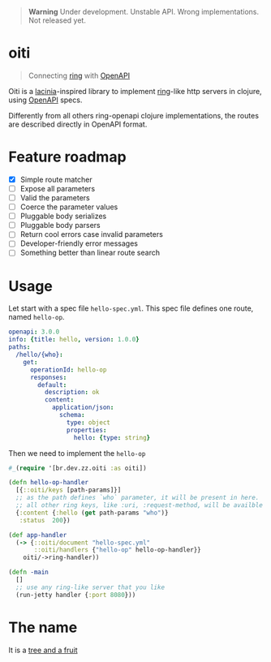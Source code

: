 > **Warning**
> Under development. Unstable API. Wrong implementations. Not released yet.

# oiti

> Connecting [ring](https://github.com/ring-clojure/ring) with [OpenAPI](https://swagger.io/specification/)

Oiti is a [lacinia](https://github.com/walmartlabs/lacinia)-inspired library to
implement [ring](https://github.com/ring-clojure/ring)-like http servers in
clojure, using [OpenAPI](https://swagger.io/specification/) specs.

Differently from all others ring-openapi clojure implementations, the routes are described directly in OpenAPI format.

# Feature roadmap

- [x] Simple route matcher
- [ ] Expose all parameters
- [ ] Valid the parameters
- [ ] Coerce the parameter values
- [ ] Pluggable body serializes
- [ ] Pluggable body parsers
- [ ] Return cool errors case invalid parameters
- [ ] Developer-friendly error messages
- [ ] Something better than linear route search

# Usage

Let start with a spec file `hello-spec.yml`. This spec file defines one route, named `hello-op`.

```yaml
openapi: 3.0.0
info: {title: hello, version: 1.0.0}
paths:
  /hello/{who}:
    get:
      operationId: hello-op
      responses:
        default:
          description: ok
          content:
            application/json:
              schema:
                type: object
                properties:
                  hello: {type: string}
```

Then we need to implement the `hello-op`

```clojure
#_(require '[br.dev.zz.oiti :as oiti])

(defn hello-op-handler
  [{::oiti/keys [path-params]}]
  ;; as the path defines `who` parameter, it will be present in here.
  ;; all other ring keys, like :uri, :request-method, will be availble too.
  {:content {:hello (get path-params "who")}
   :status  200})

(def app-handler
  (-> {::oiti/document "hello-spec.yml"
       ::oiti/handlers {"hello-op" hello-op-handler}}
    oiti/->ring-handler))

(defn -main
  []
  ;; use any ring-like server that you like
  (run-jetty handler {:port 8080}))
```

# The name

It is a [tree and a fruit](https://pt.wikipedia.org/wiki/Oiti)
